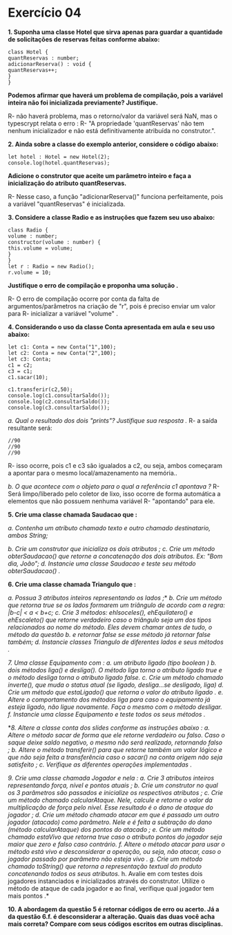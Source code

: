 # Exercício 04

**1. Suponha uma classe Hotel que sirva apenas para guardar a quantidade de
solicitações de reservas feitas conforme abaixo:**
```
class Hotel {
quantReservas : number;
adicionarReserva() : void {
quantReservas++;
}
}
```

**Podemos afirmar que haverá um problema de compilação, pois a variável inteira não
foi inicializada previamente? Justifique.**

R- não haverá problema, mas o retorno/valor da variável será NaN, mas o typescrypt relata o erro : 
R- "A propriedade 'quantReservas' não tem nenhum inicializador e não está definitivamente atribuída no construtor.".

**2. Ainda sobre a classe do exemplo anterior, considere o código abaixo:**
```
let hotel : Hotel = new Hotel(2);
console.log(hotel.quantReservas);
```

**Adicione o construtor que aceite um parâmetro inteiro e faça a inicialização do atributo
quantReservas.**

R- Nesse caso, a função "adicionarReserva()" funciona perfeitamente, pois a variável "quantReservas" é inicializada.

**3. Considere a classe Radio e as instruções que fazem seu uso abaixo:**

```
class Radio {
volume : number;
constructor(volume : number) {
this.volume = volume;
}
}
let r : Radio = new Radio();
r.volume = 10;
```

**Justifique o erro de compilação e proponha uma solução                                          .**

R- O erro de compilação ocorre por conta da falta de argumentos/parâmetros na criação de "r", pois é preciso enviar um valor para
R- inicializar a variável "volume"                                                                                                    .

**4. Considerando o uso da classe Conta apresentada em aula e seu uso abaixo:**

```
let c1: Conta = new Conta("1",100);
let c2: Conta = new Conta("2",100);
let c3: Conta;
c1 = c2;
c3 = c1;
c1.sacar(10);

c1.transferir(c2,50);
console.log(c1.consultarSaldo());
console.log(c2.consultarSaldo());
console.log(c3.consultarSaldo());
```

*a. Qual o resultado dos dois "prints"? Justifique sua resposta                                                                                           .*
R- a saída resultante será: 
```
//90
//90
//90
```
R- isso ocorre, pois c1 e c3 são igualados a c2, ou seja, ambos começaram a apontar para o mesmo local/amazenamento na memória..

*b. O que acontece com o objeto para o qual a referência c1 apontava                                                                                      ?*
R- Será limpo/liberado pelo coletor de lixo, isso ocorre de forma automática a elementos que não possuem nenhuma variável 
R- "apontando" para ele.

**5. Crie uma classe chamada Saudacao que                                                                 :**

*a. Contenha um atributo chamado texto e outro chamado destinatario, ambos
String;*

*b. Crie um construtor que inicializa os dois atributos                                                                 ;*
*c. Crie um método obterSaudacao() que retorne a concatenação dos dois atributos. Ex: "Bom dia, João";*
*d. Instancie uma classe Saudacao e teste seu método obterSaudacao()                                                                 .*

**6. Crie uma classe chamada Triangulo que                                                                 :**

*a. Possua 3 atributos inteiros representando os lados                                                                 ;**
*b. Crie um método que retorna true se os lados formarem um triângulo de acordo com a regra: |b-c| < a < b+c;*
*c. Crie 3 métodos: ehIsoceles(), ehEquilatero() e ehEscaleto() que retorne verdadeiro caso o triângulo seja um 
dos tipos relacionados ao nome do método. Eles devem chamar antes de tudo, o método da questão b. e retornar false se esse método
já retornar false também;*
*d. Instancie classes Triangulo de diferentes lados e seus métodos                                                                 .*

*7. Uma classe Equipamento com                                                                 :*
*a. um atributo ligado (tipo boolean                                                                 )*
*b. dois métodos liga() e desliga(). O método liga torna o atributo ligado true e o método desliga torna o atributo ligado false.*
*c. Crie um método chamado inverte(), que muda o status atual (se ligado, desliga...se desligado, liga)*
*d. Crie um método que estaLigado() que retorna o valor do atributo ligado                                                                 .*
*e. Altere o comportamento dos métodos liga para caso o equipamento já esteja ligado, não ligue novamente. Faça o mesmo com o método desligar.*
*f. Instancie uma classe Equipamento e teste todos os seus métodos                                                                 .*

**8. Altere a classe conta dos slides conforme as instruções abaixo                                                                 :*
*a. Altere o método sacar de forma que ele retorne verdadeiro ou falso. Caso o saque deixe saldo negativo, o mesmo não será 
realizado, retornando falso                                                                                                                                  ;*
*b. Altere o método transferir() para que retorne também um valor lógico e que não seja feita a transferência caso o sacar()
na conta origem não seja satisfeito                                                                                                                 ;*
*c. Verifique as diferentes operações implementadas                                                                                         .*

**9. Crie uma classe chamada Jogador e nela                                                                                               :*
*a. Crie 3 atributos inteiros representando força, nível e pontos atuais                                                                 ;*
*b. Crie um construtor no qual os 3 parâmetros são passados e inicialize os respectivos atributos                                                 ;*
c. Crie um método chamado calcularAtaque. Nele, calcule e retorne o valor da multiplicação de força pelo nível. Esse resultado 
é o dano de ataque do jogador                                                                                                                       ;*
*d. Crie um método chamado atacar em que é passado um outro jogador (atacado) como parâmetro. Nele e é feita a subtração do dano (método
calcularAtaque) dos pontos do atacado                                                                                                                ;*
*e. Crie um método chamado estaVivo que retorna true caso o atributo pontos do jogador seja maior que zero e falso caso contrário.*
*f. Altere o método atacar para usar o método está vivo e desconsiderar a operação, ou seja, não atacar, caso o jogador passado por 
parâmetro não esteja vivo                                                                                                                            .*
*g. Crie um método chamado toString() que retorna a representação textual do produto concatenando todos os seus atributos.*
h. Avalie em com testes dois jogadores instanciados e inicializados através do construtor. Utilize o método de ataque de cada jogador e
ao final, verifique qual jogador tem mais pontos                                                                                          .*

**10. A abordagem da questão 5 é retornar códigos de erro ou acerto. Já a da questão 6.f. é desconsiderar a alteração. Quais das duas você acha mais correta?
Compare com seus códigos escritos em outras disciplinas.**
